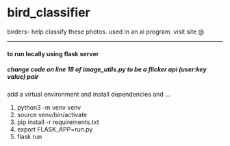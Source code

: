 # bird_classifier
birders- help classify these photos. used in an ai program. visit site @
<hr>
<h4> to run locally using flask server </h4>
<h5>change code on line 18 of image_utils.py to be a flicker api (user:key value) pair</h5>
<p>add a virtual environment and install dependencies and ...</p>
<ol>
  <li>python3 -m venv venv</li>
  <li>source venv/bin/activate</li>
  <li>pip install -r requirements.txt</li>
  <li>export FLASK_APP=run.py</li>
  <li>flask run</li>
</ol>
